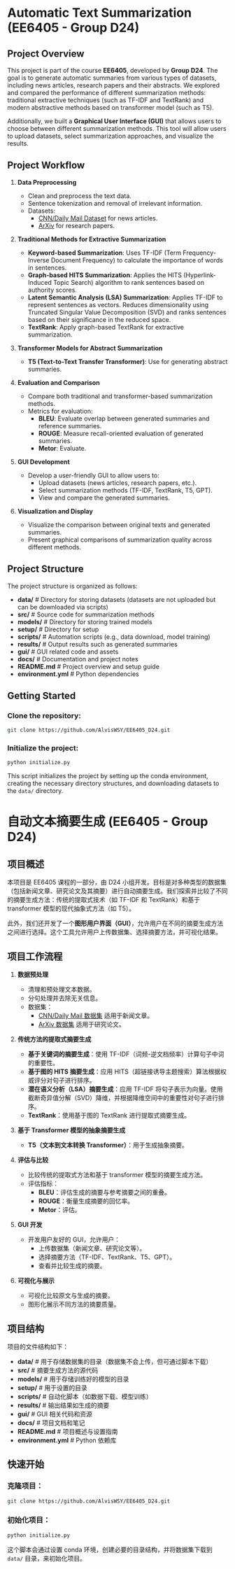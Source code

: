 # Automatic Text Summarization (EE6405 - Group D24)

## Project Overview

This project is part of the course **EE6405**, developed by **Group D24**. The goal is to generate automatic summaries from various types of datasets, including news articles, research papers and their abstracts. We explored and compared the performance of different summarization methods: traditional extractive techniques (such as TF-IDF and TextRank) and modern abstractive methods based on transformer model (such as T5).

Additionally, we built a **Graphical User Interface (GUI)** that allows users to choose between different summarization methods. This tool will allow users to upload datasets, select summarization approaches, and visualize the results.

## Project Workflow

1. **Data Preprocessing**
   - Clean and preprocess the text data.
   - Sentence tokenization and removal of irrelevant information.
   - Datasets:
     - [CNN/Daily Mail Dataset](https://huggingface.co/datasets/abisee/cnn_dailymail) for news articles.
     - [ArXiv](https://huggingface.co/datasets/ccdv/arxiv-summarization) for research papers.

2. **Traditional Methods for Extractive Summarization**
   - **Keyword-based Summarization**: Uses TF-IDF (Term Frequency-Inverse Document Frequency) to calculate the importance of words in sentences.
   - **Graph-based HITS Summarization**: Applies the HITS (Hyperlink-Induced Topic Search) algorithm to rank sentences based on authority scores.
   - **Latent Semantic Analysis (LSA) Summarization**: Applies TF-IDF to represent sentences as vectors. Reduces dimensionality using Truncated Singular Value Decomposition (SVD) and ranks sentences based on their significance in the reduced space.
   - **TextRank**: Apply graph-based TextRank for extractive summarization.

3. **Transformer Models for Abstract Summarization**
   - **T5 (Text-to-Text Transfer Transformer)**: Use for generating abstract summaries.

4. **Evaluation and Comparison**
   - Compare both traditional and transformer-based summarization methods.
   - Metrics for evaluation:
     - **BLEU**: Evaluate overlap between generated summaries and reference summaries.
     - **ROUGE**: Measure recall-oriented evaluation of generated summaries.
     - **Metor**: Evaluate.

5. **GUI Development**
   - Develop a user-friendly GUI to allow users to:
     - Upload datasets (news articles, research papers, etc.).
     - Select summarization methods (TF-IDF, TextRank, T5, GPT).
     - View and compare the generated summaries.

6. **Visualization and Display**
   - Visualize the comparison between original texts and generated summaries.
   - Present graphical comparisons of summarization quality across different methods.

## Project Structure

The project structure is organized as follows:

- **data/**               # Directory for storing datasets (datasets are not uploaded but can be downloaded via scripts)
- **src/**                # Source code for summarization methods
- **models/**             # Directory for storing trained models
- **setup/**              # Directory for setup
- **scripts/**            # Automation scripts (e.g., data download, model training)
- **results/**            # Output results such as generated summaries
- **gui/**                # GUI related code and assets
- **docs/**               # Documentation and project notes
- **README.md**           # Project overview and setup guide
- **environment.yml**    # Python dependencies

## Getting Started

### Clone the repository:
```bash
git clone https://github.com/AlvisWSY/EE6405_D24.git
```

### Initialize the project:
```bash
python initialize.py
```
This script initializes the project by setting up the conda environment, creating the necessary directory structures, and downloading datasets to the `data/` directory.

# 自动文本摘要生成 (EE6405 - Group D24)

## 项目概述

本项目是 EE6405 课程的一部分，由 D24 小组开发。目标是对多种类型的数据集（包括新闻文章、研究论文及其摘要）进行自动摘要生成。我们探索并比较了不同的摘要生成方法：传统的提取式技术（如 TF-IDF 和 TextRank）和基于 transformer 模型的现代抽象式方法（如 T5）。

此外，我们还开发了一个**图形用户界面（GUI）**，允许用户在不同的摘要生成方法之间进行选择。这个工具允许用户上传数据集、选择摘要方法，并可视化结果。

## 项目工作流程

1. **数据预处理**
   - 清理和预处理文本数据。
   - 分句处理并去除无关信息。
   - 数据集：
     - [CNN/Daily Mail 数据集](https://huggingface.co/datasets/abisee/cnn_dailymail) 适用于新闻文章。
     - [ArXiv 数据集](https://huggingface.co/datasets/ccdv/arxiv-summarization) 适用于研究论文。

2. **传统方法的提取式摘要生成**
   - **基于关键词的摘要生成**：使用 TF-IDF（词频-逆文档频率）计算句子中词的重要性。
   - **基于图的 HITS 摘要生成**：应用 HITS（超链接诱导主题搜索）算法根据权威评分对句子进行排序。
   - **潜在语义分析（LSA）摘要生成**：应用 TF-IDF 将句子表示为向量。使用截断奇异值分解（SVD）降维，并根据降维空间中的重要性对句子进行排序。
   - **TextRank**：使用基于图的 TextRank 进行提取式摘要生成。

3. **基于 Transformer 模型的抽象摘要生成**
   - **T5（文本到文本转换 Transformer）**：用于生成抽象摘要。

4. **评估与比较**
   - 比较传统的提取式方法和基于 transformer 模型的摘要生成方法。
   - 评估指标：
     - **BLEU**：评估生成的摘要与参考摘要之间的重叠。
     - **ROUGE**：衡量生成摘要的回忆率。
     - **Metor**：评估。

5. **GUI 开发**
   - 开发用户友好的 GUI，允许用户：
     - 上传数据集（新闻文章、研究论文等）。
     - 选择摘要方法（TF-IDF、TextRank、T5、GPT）。
     - 查看并比较生成的摘要。

6. **可视化与展示**
   - 可视化比较原文与生成的摘要。
   - 图形化展示不同方法的摘要质量。

## 项目结构

项目的文件结构如下：

- **data/**               # 用于存储数据集的目录（数据集不会上传，但可通过脚本下载）
- **src/**                # 摘要生成方法的源代码
- **models/**             # 用于存储训练好的模型的目录
- **setup/**              # 用于设置的目录
- **scripts/**            # 自动化脚本（如数据下载、模型训练）
- **results/**            # 输出结果如生成的摘要
- **gui/**                # GUI 相关代码和资源
- **docs/**               # 项目文档和笔记
- **README.md**           # 项目概述与设置指南
- **environment.yml**    # Python 依赖库

## 快速开始

### 克隆项目：
```bash
git clone https://github.com/AlvisWSY/EE6405_D24.git
```

### 初始化项目：
```bash
python initialize.py
```
这个脚本会通过设置 conda 环境，创建必要的目录结构，并将数据集下载到 `data/` 目录，来初始化项目。
